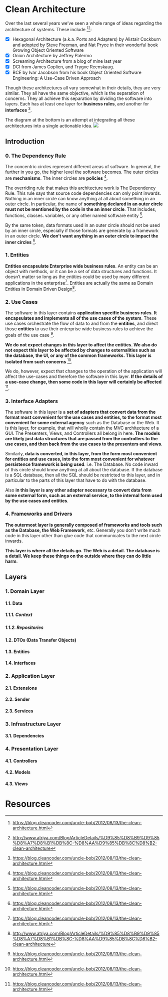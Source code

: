 # Clean Architecture
Over the last several years we’ve seen a whole range of ideas regarding the architecture of systems. These include [^1][^2]:

- [x] Hexagonal Architecture (a.k.a. Ports and Adapters) by Alistair Cockburn and adopted by Steve Freeman, and Nat Pryce in their wonderful book Growing Object Oriented Software
- [x] Onion Architecture by Jeffrey Palermo
- [x] Screaming Architecture from a blog of mine last year
- [x] DCI from James Coplien, and Trygve Reenskaug.
- [x] BCE by Ivar Jacobson from his book Object Oriented Software Engineering: A Use-Case Driven Approach

Though these architectures all vary somewhat in their details, they are very similar. They all have the same objective, which is the separation of concerns. They all achieve this separation by dividing the software into layers. Each has at least one layer for **business rules**, and another for **interfaces** [^1].

The diagram at the bottom is an attempt at integrating all these architectures into a single actionable idea.
![](https://blog.cleancoder.com/uncle-bob/images/2012-08-13-the-clean-architecture/CleanArchitecture.jpg)
## Introduction
### 0. The Dependency Rule
The concentric circles represent different areas of software. In general, the further in you go, the higher level the software becomes. The outer circles are **mechanisms**. The inner circles are **policies** [^1].

The overriding rule that makes this architecture work is The Dependency Rule. This rule says that source code dependencies can only point inwards. Nothing in an inner circle can know anything at all about something in an outer circle. In particular, the name of **something declared in an outer circle must not be mentioned by the code in the an inner circle**. That includes, functions, classes. variables, or any other named software entity [^1].

By the same token, data formats used in an outer circle should not be used by an inner circle, especially if those formats are generate by a framework in an outer circle. **We don’t want anything in an outer circle to impact the inner circles** [^1].

### 1. Entities

**Entities encapsulate Enterprise wide business rules**. An entity can be an object with methods, or it can be a set of data structures and functions. It doesn’t matter so long as the entities could be used by many different applications in the enterprise[^1].
Entities are actually the same as Domain Entities in Domain Driven Design[^2].

### 2. Use Cases

The software in this layer contains **application specific business rules**. **It encapsulates and implements all of the use cases of the system**. These use cases orchestrate the flow of data to and from the **entities**, and direct those **entities** to use their enterprise wide business rules to achieve the goals of the use case [^1].

**We do not expect changes in this layer to affect the entities. We also do not expect this layer to be affected by changes to externalities such as the database, the UI, or any of the common frameworks. This layer is isolated from such concerns** [^1].

We do, however, expect that changes to the operation of the application will affect the use-cases and therefore the software in this layer. **If the details of a use-case change, then some code in this layer will certainly be affected** [^1].

### 3. Interface Adapters

The software in this layer is a **set of adapters that convert data from the format most convenient for the use cases and entities, to the format most convenient for some external agency** such as the Database or the Web. It is this layer, for example, that will wholly contain the MVC architecture of a GUI. The Presenters, Views, and Controllers all belong in here. **The models are likely just data structures that are passed from the controllers to the use cases, and then back from the use cases to the presenters and views**.

Similarly, **data is converted, in this layer, from the form most convenient for entities and use cases, into the form most convenient for whatever persistence framework is being used**. i.e. The Database. No code inward of this circle should know anything at all about the database. If the database is a SQL database, then all the SQL should be restricted to this layer, and in particular to the parts of this layer that have to do with the database.

Also **in this layer is any other adapter necessary to convert data from some external form, such as an external service, to the internal form used by the use cases and entities**.

### 4. Frameworks and Drivers
**The outermost layer is generally composed of frameworks and tools such as the Database, the Web Framework**, etc. Generally you don’t write much code in this layer other than glue code that communicates to the next circle inwards.

**This layer is where all the details go. The Web is a detail. The database is a detail. We keep these things on the outside where they can do little harm**.

## Layers
### 1. Domain Layer
#### 1.1. Data
##### 1.1.1. Context
##### 1.1.2. Repositories
#### 1.2. DTOs (Data Transfer Objects)
#### 1.3. Entities
#### 1.4. Interfaces
### 2. Application Layer
#### 2.1. Extensions
#### 2.2. Sender
#### 2.3. Services
### 3. Infrastructure Layer
#### 3.1. Dependencies
### 4. Presentation Layer
#### 4.1. Controllers
#### 4.2. Models
#### 4.3. Views
# Resources
[^1]: https://blog.cleancoder.com/uncle-bob/2012/08/13/the-clean-architecture.html
[^2]: http://www.atriya.com/Blog/ArticleDetails/%D9%85%D8%B9%D9%85%D8%A7%D8%B1%DB%8C-%D8%AA%D9%85%DB%8C%D8%B2-clean-architecture
